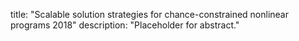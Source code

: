 title: "Scalable solution strategies for chance-constrained nonlinear programs 2018"
description: "Placeholder for abstract."
